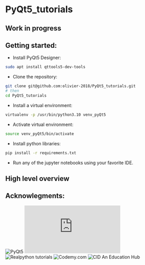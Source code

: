 # PyQt5_tutorials

## Work in progress

## Getting started:
- Install PyQt5 Designer:
```sh
sudo apt install qttools5-dev-tools
```

- Clone the repository:
```sh
git clone git@github.com:olivier-2018/PyQt5_tutorials.git
# then
cd PyQt5_tutorials
```
- Install a virtual environment:
```sh
virtualenv -p /usr/bin/python3.10 venv_pyQt5
```
- Activate virtual environment:
```sh
source venv_pyQt5/bin/activate
```
- Install python libraries:
```sh
pip install -r requirements.txt
```

- Run any of the jupyter notebooks using your favorite IDE.

## High level overview

## Acknowlegments:
![PyQt5](https://www.riverbankcomputing.com/static/Docs/PyQt5/)
![PyQtgraph](https://pyqtgraph.readthedocs.io/en/latest/index.html)
![Realpython tutorials](https://realpython.com/search?q=pyqt5)
![Codemy.com](https://www.youtube.com/watch?v=H1FpwbavWIk&list=PLCC34OHNcOtpmCA8s_dpPMvQLyHbvxocY)
![CID An Education Hub](https://www.youtube.com/playlist?list=PLTUSGW0o2A2FC6aZf_m50-1S6ycM7VuIs)
